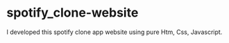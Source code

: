 # spotify_clone-website
I developed this spotify clone app website using pure Htm, Css, Javascript.
